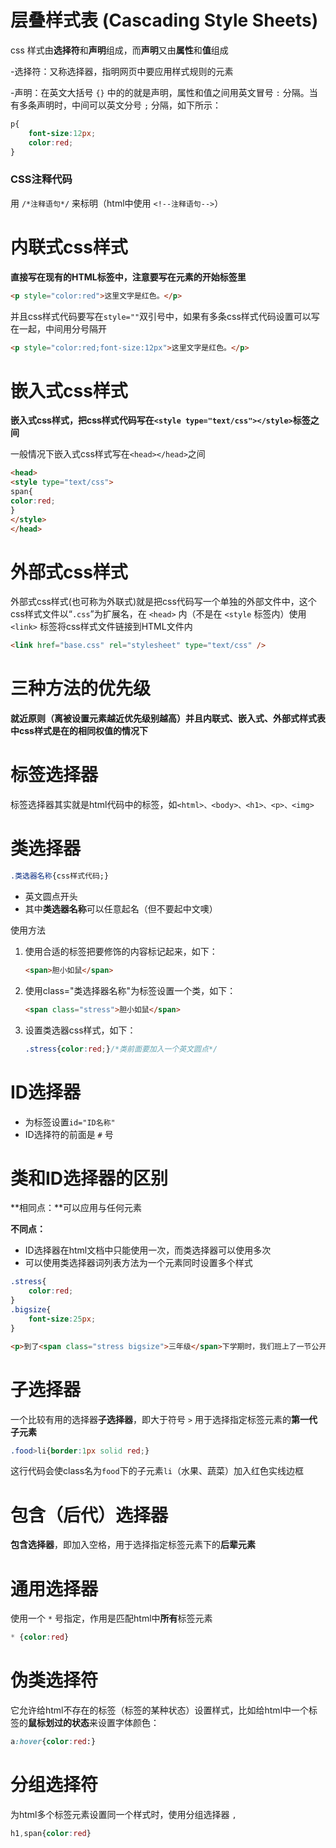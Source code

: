 # 层叠样式表 (Cascading Style Sheets)

css 样式由**选择符**和**声明**组成，而**声明**又由**属性**和**值**组成

-选择符：又称选择器，指明网页中要应用样式规则的元素

-声明：在英文大括号 `{}` 中的的就是声明，属性和值之间用英文冒号 `:` 分隔。当有多条声明时，中间可以英文分号 `;` 分隔，如下所示：

  ```css
  p{
      font-size:12px;
      color:red;
  }
  ```



### CSS注释代码

用 `/*注释语句*/` 来标明（html中使用 `<!--注释语句-->`）



# 内联式css样式

**直接写在现有的HTML标签中，注意要写在元素的开始标签里**

```html
<p style="color:red">这里文字是红色。</p>
```

并且css样式代码要写在`style=""`双引号中，如果有多条css样式代码设置可以写在一起，中间用分号隔开

```html
<p style="color:red;font-size:12px">这里文字是红色。</p>
```



# 嵌入式css样式

**嵌入式css样式，把css样式代码写在`<style type="text/css"></style>`标签之间**

一般情况下嵌入式css样式写在`<head></head>`之间

```html
<head>
<style type="text/css">
span{
color:red;
}
</style>
</head>
```



# 外部式css样式

外部式css样式(也可称为外联式)就是把css代码写一个单独的外部文件中，这个css样式文件以“`.css`”为扩展名，在 `<head>` 内（不是在 `<style` 标签内）使用 `<link>` 标签将css样式文件链接到HTML文件内

```html
<link href="base.css" rel="stylesheet" type="text/css" />
```



# 三种方法的优先级

**就近原则（离被设置元素越近优先级别越高）并且内联式、嵌入式、外部式样式表中css样式是在的相同权值的情况下**



# 标签选择器

标签选择器其实就是html代码中的标签，如`<html>、<body>、<h1>、<p>、<img>`



# 类选择器

```css
.类选器名称{css样式代码;}
```

- 英文圆点开头
- 其中**类选器名称**可以任意起名（但不要起中文噢）

使用方法

1. 使用合适的标签把要修饰的内容标记起来，如下：

   ```html
   <span>胆小如鼠</span>
   ```

2. 使用class="类选择器名称"为标签设置一个类，如下：

   ```html
   <span class="stress">胆小如鼠</span>
   ```

3. 设置类选器css样式，如下：

   ```css
   .stress{color:red;}/*类前面要加入一个英文圆点*/
   ```



# ID选择器

- 为标签设置`id="ID名称"`
- ID选择符的前面是 `#` 号



# 类和ID选择器的区别

**相同点：**可以应用与任何元素

**不同点：**

- ID选择器在html文档中只能使用一次，而类选择器可以使用多次
- 可以使用类选择器词列表方法为一个元素同时设置多个样式

```css
.stress{
    color:red;
}
.bigsize{
    font-size:25px;
}
```

```html
<p>到了<span class="stress bigsize">三年级</span>下学期时，我们班上了一节公开课...</p>
```



# 子选择器

一个比较有用的选择器**子选择器**，即大于符号 `>` 用于选择指定标签元素的**第一代子元素**

```css
.food>li{border:1px solid red;}
```

这行代码会使class名为`food`下的子元素`li`（水果、蔬菜）加入红色实线边框



# 包含（后代）选择器

**包含选择器**，即加入空格，用于选择指定标签元素下的**后辈元素**



# 通用选择器

使用一个 `*` 号指定，作用是匹配html中**所有**标签元素

```css
* {color:red}
```



# 伪类选择符

它允许给html不存在的标签（标签的某种状态）设置样式，比如给html中一个标签的**鼠标划过的状态**来设置字体颜色：

```css
a:hover{color:red:}
```



# 分组选择符

为html多个标签元素设置同一个样式时，使用分组选择器 `,`

```css
h1,span{color:red}
```



